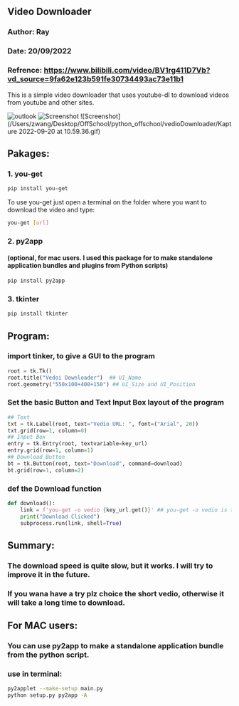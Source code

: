 ## Video Downloader
### Author: Ray
### Date: 20/09/2022
### Refrence: https://www.bilibili.com/video/BV1rg411D7Vb?vd_source=9fa62e123b591fe30734493ac73e11b1


This is a simple video downloader that uses youtube-dl to download videos from youtube and other sites.

![outlook](/Users/zwang/Desktop/OffSchool/python_offschool/vedioDownloader/outlook.png)
![Screenshot](/Users/zwang/Desktop/OffSchool/python_offschool/vedioDownloader/downloading.png)
![Screenshot](/Users/zwang/Desktop/OffSchool/python_offschool/vedioDownloader/Kapture 2022-09-20 at 10.59.36.gif)

## Pakages:
### 1. you-get
```bash
pip install you-get
```
To use you-get just open a terminal on the folder where you want to download the video and type:
```bash
you-get [url]
```
 
### 2. py2app 
#### (optional, for mac users. I used this package for to make standalone application bundles and plugins from Python scripts)
```bash
pip install py2app
```

### 3. tkinter
```bash
pip install tkinter
```

## Program:

### import tinker, to give a GUI to the program
```python
root = tk.Tk()
root.title("Vedoi Downloader")  ## UI_Name
root.geometry("550x100+400+150") ## UI_Size and UI_Position
```

### Set the basic Button and Text Input Box layout of the program
```python
## Text
txt = tk.Label(root, text="Vedio URL: ", font=("Arial", 20))
txt.grid(row=1, column=0)
## Input Box
entry = tk.Entry(root, textvariable=key_url)
entry.grid(row=1, column=1)
## Download Button
bt = tk.Button(root, text="Download", command=download)
bt.grid(row=1, column=2)
```

### def the Download function
```python
def download():
    link = f'you-get -o vedio {key_url.get()}' ## you-get -o vedio is the download path
    print("Download Clicked")
    subprocess.run(link, shell=True)
```

## Summary:
### The download speed is quite slow, but it works. I will try to improve it in the future.
### If you wana have a try plz choice the short vedio, otherwise it will take a long time to download.

## For MAC users:
### You can use py2app to make a standalone application bundle from the python script.
### use in terminal:
```bash
py2applet --make-setup main.py 
python setup.py py2app -A
```


